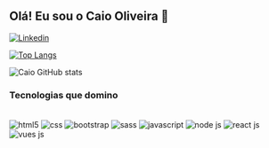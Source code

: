 

## Olá! Eu sou o Caio Oliveira  👋


[![Linkedin](https://img.shields.io/badge/LinkedIn-0077B5?style=for-the-badge&logo=linkedin&logoColor=white)](https://br.linkedin.com/in/caio-oliveira-souza-693a09233?trk=people-guest_people_search-card)

[![Top Langs](https://github-readme-stats.vercel.app/api/top-langs/?username=Caio638&layout=compact)](https://github.com/Caio638/github-readme-stats)


![Caio GitHub stats](https://github-readme-stats.vercel.app/api?username=Caio638&show_icons=true&theme=tokyonight)

  
### Tecnologias que domino

<div style="display: inline_block"><br/>
<img align="center" alt="html5" src="https://img.shields.io/badge/HTML5-E34F26?style=for-the-badge&logo=html5&logoColor=white" />
<img align="center" alt="css" src="https://img.shields.io/badge/CSS3-1572B6?style=for-the-badge&logo=css3&logoColor=white" />
<img align="center" alt="bootstrap" src="https://img.shields.io/badge/Bootstrap-563D7C?style=for-the-badge&logo=bootstrap&logoColor=white" />
<img align="center" alt="sass" src="https://img.shields.io/badge/Sass-CC6699?style=for-the-badge&logo=sass&logoColor=white" />
<img align="center" alt="javascript" src="https://img.shields.io/badge/JavaScript-F7DF1E?style=for-the-badge&logo=javascript&logoColor=black" />
<img align="center" alt="node js" src="https://img.shields.io/badge/GIT-E44C30?style=for-the-badge&logo=git&logoColor=white" />
<img align="center" alt="react js" src="https://img.shields.io/badge/React-20232A?style=for-the-badge&logo=react&logoColor=61DAFB" />
<img align="center" alt="vues js" src="https://img.shields.io/badge/Vue.js-35495E?style=for-the-badge&logo=vue.js&logoColor=4FC08D" />
</div>

